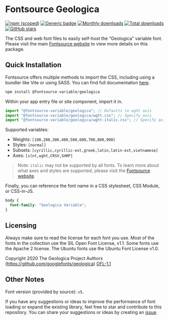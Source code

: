 # Fontsource Geologica

[![npm (scoped)](https://img.shields.io/npm/v/@fontsource-variable/geologica?color=brightgreen)](https://www.npmjs.com/package/@fontsource-variable/geologica) [![Generic badge](https://img.shields.io/badge/fontsource-passing-brightgreen)](https://github.com/fontsource/fontsource) [![Monthly downloads](https://badgen.net/npm/dm/@fontsource-variable/geologica)](https://github.com/fontsource/fontsource) [![Total downloads](https://badgen.net/npm/dt/@fontsource-variable/geologica)](https://github.com/fontsource/fontsource) [![GitHub stars](https://img.shields.io/github/stars/fontsource/fontsource.svg?style=social&label=Star)](https://github.com/fontsource/fontsource/stargazers)

The CSS and web font files to easily self-host the “Geologica” variable font. Please visit the main [Fontsource website](https://fontsource.org/fonts/geologica) to view more details on this package.

## Quick Installation

Fontsource offers multiple methods to import the CSS, including using a bundler like Vite or using SASS. You can find full documentation [here](https://fontsource.org/docs/getting-started/introduction).

```javascript
npm install @fontsource-variable/geologica
```

Within your app entry file or site component, import it in.

```javascript
import "@fontsource-variable/geologica"; // Defaults to wght axis
import "@fontsource-variable/geologica/wght.css"; // Specify axis
import "@fontsource-variable/geologica/wght-italic.css"; // Specify axis and style
```

Supported variables:
- Weights: `[100,200,300,400,500,600,700,800,900]`
- Styles: `[normal]`
- Subsets: `[cyrillic,cyrillic-ext,greek,latin,latin-ext,vietnamese]`
- Axes: `[slnt,wght,CRSV,SHRP]`

> Note: `italic` may not be supported by all fonts. To learn more about what axes and styles are supported, please visit the [Fontsource website](https://fontsource.org/fonts/geologica).

Finally, you can reference the font name in a CSS stylesheet, CSS Module, or CSS-in-JS.

```css
body {
  font-family: "Geologica Variable";
}
```

## Licensing
Always make sure to read the license for each font you use. Most of the fonts in the collection use the SIL Open Font License, v1.1. Some fonts use the Apache 2 license. The Ubuntu fonts use the Ubuntu Font License v1.0.

Copyright 2020 The Geologica Project Authors (https://github.com/googlefonts/geologica)
[OFL-1.1](https://openfontlicense.org)

## Other Notes
Font version (provided by source): `v5`.

If you have any suggestions or ideas to improve the performance of font loading or expand the existing library, feel free to star and contribute to this repository. You can share your suggestions or ideas by creating an [issue](https://github.com/fontsource/fontsource/issues).